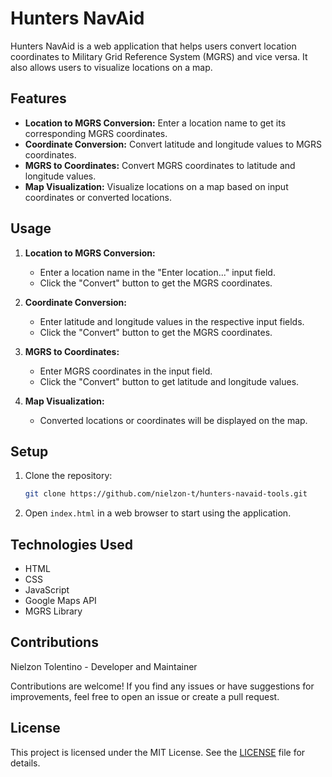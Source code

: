 # Hunters NavAid

Hunters NavAid is a web application that helps users convert location coordinates to Military Grid Reference System (MGRS) and vice versa. It also allows users to visualize locations on a map.

## Features

- **Location to MGRS Conversion:** Enter a location name to get its corresponding MGRS coordinates.
- **Coordinate Conversion:** Convert latitude and longitude values to MGRS coordinates.
- **MGRS to Coordinates:** Convert MGRS coordinates to latitude and longitude values.
- **Map Visualization:** Visualize locations on a map based on input coordinates or converted locations.

## Usage

1. **Location to MGRS Conversion:**
   - Enter a location name in the "Enter location..." input field.
   - Click the "Convert" button to get the MGRS coordinates.

2. **Coordinate Conversion:**
   - Enter latitude and longitude values in the respective input fields.
   - Click the "Convert" button to get the MGRS coordinates.

3. **MGRS to Coordinates:**
   - Enter MGRS coordinates in the input field.
   - Click the "Convert" button to get latitude and longitude values.

4. **Map Visualization:**
   - Converted locations or coordinates will be displayed on the map.

## Setup

1. Clone the repository:

    ```bash
    git clone https://github.com/nielzon-t/hunters-navaid-tools.git
    ```

2. Open `index.html` in a web browser to start using the application.

## Technologies Used

- HTML
- CSS
- JavaScript
- Google Maps API
- MGRS Library

## Contributions

Nielzon Tolentino - Developer and Maintainer

Contributions are welcome! If you find any issues or have suggestions for improvements, feel free to open an issue or create a pull request.

## License

This project is licensed under the MIT License. See the [LICENSE](./LICENSE) file for details.
